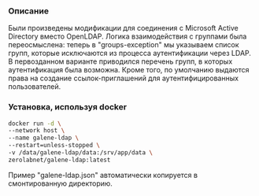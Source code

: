 ### Описание

Были произведены модификации для соединения с Microsoft Active Directory вместо OpenLDAP. Логика взаимодействия с группами была переосмыслена: теперь в "groups-exception" мы указываем список групп, которые исключаются из процесса аутентификации через LDAP. В первозданном варианте приводился перечень групп, в которых аутентификация была возможна. Кроме того, по умолчанию выдаются права на создание ссылок-приглашений для аутентифицированных пользователей.

### Установка, используя docker

```bash
docker run -d \
--network host \
--name galene-ldap \
--restart=unless-stopped \
-v /data/galene-ldap/data:/srv/app/data \
zerolabnet/galene-ldap:latest
```

Пример "galene-ldap.json" автоматически копируется в смонтированную директорию.

